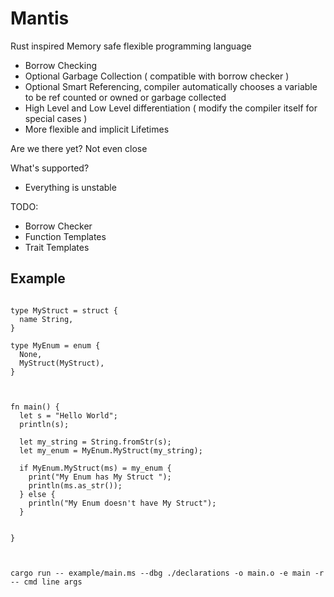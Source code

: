 # Mantis

Rust inspired Memory safe flexible programming language

- Borrow Checking
- Optional Garbage Collection ( compatible with borrow checker )
- Optional Smart Referencing, compiler automatically chooses a variable to be ref counted or owned or garbage collected
- High Level and Low Level differentiation ( modify the compiler itself for special cases )
- More flexible and implicit Lifetimes

Are we there yet? Not even close

What's supported?
- Everything is unstable


TODO:
- Borrow Checker
- Function Templates
- Trait Templates


## Example

```

type MyStruct = struct {
  name String,
}

type MyEnum = enum {
  None,
  MyStruct(MyStruct),
}



fn main() {
  let s = "Hello World";
  println(s);

  let my_string = String.fromStr(s);
  let my_enum = MyEnum.MyStruct(my_string);

  if MyEnum.MyStruct(ms) = my_enum {
    print("My Enum has My Struct ");
    println(ms.as_str());
  } else {
    println("My Enum doesn't have My Struct");
  }

  
}
  
```

```

cargo run -- example/main.ms --dbg ./declarations -o main.o -e main -r  -- cmd line args
  
```
